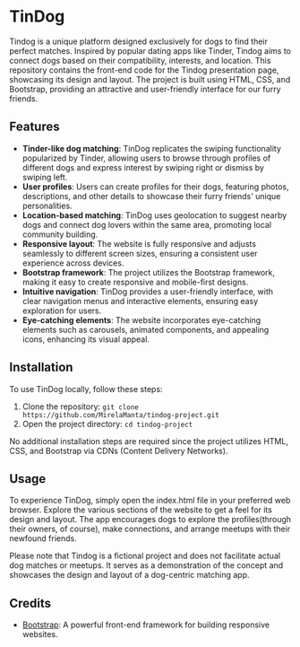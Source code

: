 # TinDog
Tindog is a unique platform designed exclusively for dogs to find their perfect matches. Inspired by popular dating apps like Tinder, Tindog aims to connect dogs based on their compatibility, interests, and location. This repository contains the front-end code for the Tindog presentation page, showcasing its design and layout. The project is built using HTML, CSS, and Bootstrap, providing an attractive and user-friendly interface for our furry friends.

## Features

- **Tinder-like dog matching**: TinDog replicates the swiping functionality popularized by Tinder, allowing users to browse through profiles of different dogs and express interest by swiping right or dismiss by swiping left.
- **User profiles**: Users can create profiles for their dogs, featuring photos, descriptions, and other details to showcase their furry friends' unique personalities.
- **Location-based matching**: TinDog uses geolocation to suggest nearby dogs and connect dog lovers within the same area, promoting local community building.
- **Responsive layout**: The website is fully responsive and adjusts seamlessly to different screen sizes, ensuring a consistent user experience across devices.
- **Bootstrap framework**: The project utilizes the Bootstrap framework, making it easy to create responsive and mobile-first designs.
- **Intuitive navigation**: TinDog provides a user-friendly interface, with clear navigation menus and interactive elements, ensuring easy exploration for users.
- **Eye-catching elements**: The website incorporates eye-catching elements such as carousels, animated components, and appealing icons, enhancing its visual appeal.

## Installation

To use TinDog locally, follow these steps:

1. Clone the repository: `git clone https://github.com/MirelaManta/tindog-project.git`
2. Open the project directory: `cd tindog-project`

No additional installation steps are required since the project utilizes HTML, CSS, and Bootstrap via CDNs (Content Delivery Networks).

## Usage

To experience TinDog, simply open the index.html file in your preferred web browser. Explore the various sections of the website to get a feel for its design and layout. The app encourages dogs to explore the profiles(through their owners, of course), make connections, and arrange meetups with their newfound friends.

Please note that Tindog is a fictional project and does not facilitate actual dog matches or meetups. It serves as a demonstration of the concept and showcases the design and layout of a dog-centric matching app.

## Credits

- [Bootstrap](https://getbootstrap.com/): A powerful front-end framework for building responsive websites.
